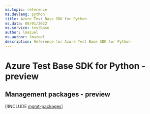 ```yaml
---
ms.topic: reference
ms.devlang: python
title: Azure Test Base SDK for Python
ms.data: 08/01/2022
ms.service: testbase
author: lmazuel
ms.author: lmazuel
description: Reference for Azure Test Base SDK for Python
---
```

# Azure Test Base SDK for Python - preview

## Management packages - preview
[!INCLUDE [mgmt-packages](test-base-mgmt-index.md)]